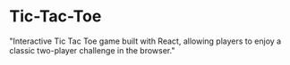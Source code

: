 # Tic-Tac-Toe
"Interactive Tic Tac Toe game built with React, allowing players to enjoy a classic two-player challenge in the browser."
